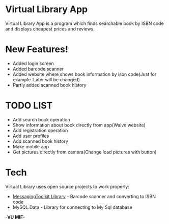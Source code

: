 # Virtual Library App

Virtual Library App is a program which finds searchable book by ISBN code and displays cheapest prices and reviews.

# New Features!
  - Added login screen
  - Added barcode scanner
  - Added website where shows book information by isbn code(Just for example. Later will be changed)
  - Partly added scanned book history
 
# TODO LIST
  - Add search book operation
  - Show information about book directly from app(Waive website)
  - Add registration operation
  - Add user profiles
  - Add scanned book history
  - Make mobile app
  - Get pictures directly from camera(Change load pictures with button)

# Tech

Virtual Library uses open source projects to work properly:

* [MessagingToolkit Library](http://blog.basseltech.com/barcode-generator-scanner-in-c-sharp/) - Barcode scanner and converting to ISBN code
* MySQL.Data - Library for connecting to My Sql database


**-VU MIF-**
